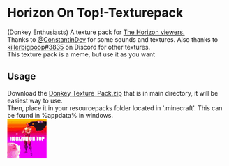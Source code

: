 # Horizon On Top!-Texturepack
(Donkey Enthusiasts)
A texture pack for <a href="https://www.youtube.com/channel/UCfaJNgrumOdK3uQtw4gDxtA">The Horizon viewers.</a><br>
Thanks to <a href = "https://github.com/constantinDev">@ConstantinDev</a> for some sounds and textures. 
Also thanks to <a href = "https://discord.com/users/340899485486153728">killerbigpoop#3835</a> on Discord for other textures. <br>
This texture pack is a meme, but use it as you want
<h2>Usage</h2>
Download the <a href = "https://github.com/CASTLE-hot/HOT-Texturepack/files/5869189/donkey_texture_pack.zip">Donkey_Texture_Pack.zip</a> that is in main directory, it will be easiest way to use. <br>
Then, place it in your resourcepacks folder located in '.minecraft'. This can be found in %appdata% in windows.<br>
<img src="https://github.com/CASTLE-hot/gifs/blob/main/tenor.gif">
